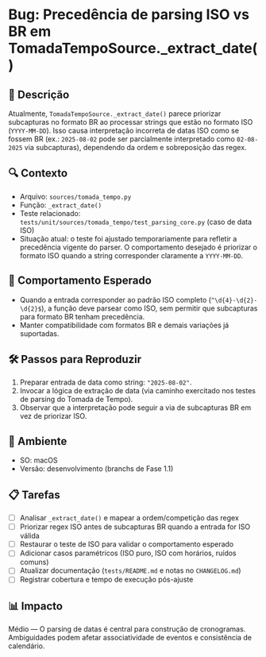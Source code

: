# Bug: Precedência de parsing ISO vs BR em TomadaTempoSource._extract_date()

## 📝 Descrição
Atualmente, `TomadaTempoSource._extract_date()` parece priorizar subcapturas no formato BR ao processar strings que estão no formato ISO (`YYYY-MM-DD`). Isso causa interpretação incorreta de datas ISO como se fossem BR (ex.: `2025-08-02` pode ser parcialmente interpretado como `02-08-2025` via subcapturas), dependendo da ordem e sobreposição das regex.

## 🔍 Contexto
- Arquivo: `sources/tomada_tempo.py`
- Função: `_extract_date()`
- Teste relacionado: `tests/unit/sources/tomada_tempo/test_parsing_core.py` (caso de data ISO)
- Situação atual: o teste foi ajustado temporariamente para refletir a precedência vigente do parser. O comportamento desejado é priorizar o formato ISO quando a string corresponder claramente a `YYYY-MM-DD`.

## 🎯 Comportamento Esperado
- Quando a entrada corresponder ao padrão ISO completo (`^\d{4}-\d{2}-\d{2}$`), a função deve parsear como ISO, sem permitir que subcapturas para formato BR tenham precedência.
- Manter compatibilidade com formatos BR e demais variações já suportadas.

## 🛠️ Passos para Reproduzir
1. Preparar entrada de data como string: `"2025-08-02"`.
2. Invocar a lógica de extração de data (via caminho exercitado nos testes de parsing do Tomada de Tempo).
3. Observar que a interpretação pode seguir a via de subcapturas BR em vez de priorizar ISO.

## 📱 Ambiente
- SO: macOS
- Versão: desenvolvimento (branchs de Fase 1.1)

## 📋 Tarefas
- [ ] Analisar `_extract_date()` e mapear a ordem/competição das regex
- [ ] Priorizar regex ISO antes de subcapturas BR quando a entrada for ISO válida
- [ ] Restaurar o teste de ISO para validar o comportamento esperado
- [ ] Adicionar casos paramétricos (ISO puro, ISO com horários, ruídos comuns)
- [ ] Atualizar documentação (`tests/README.md` e notas no `CHANGELOG.md`)
- [ ] Registrar cobertura e tempo de execução pós-ajuste

## 📊 Impacto
Médio — O parsing de datas é central para construção de cronogramas. Ambiguidades podem afetar associatividade de eventos e consistência de calendário.
